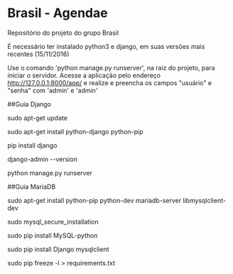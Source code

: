 # Brasil - Agendae
Repositório do projeto do grupo Brasil

É necessário ter instalado python3 e django, em suas versões mais recentes (15/11/2016)

Use o comando 'python manage.py runserver', na raiz do projeto, para iniciar o servidor. Acesse a aplicação pelo endereço http://127.0.0.1:8000/app/ e realize e preencha os campos "usuário" e "senha" com 'admin' e 'admin'

##Guia Django

sudo apt-get update

sudo apt-get install python-django python-pip

pip install django

django-admin --version

python manage.py runserver

##Guia MariaDB

sudo apt-get install python-pip python-dev mariadb-server libmysqlclient-dev

sudo mysql_secure_installation

sudo pip install MySQL-python

sudo pip install Django mysqlclient

sudo pip freeze -l > requirements.txt


